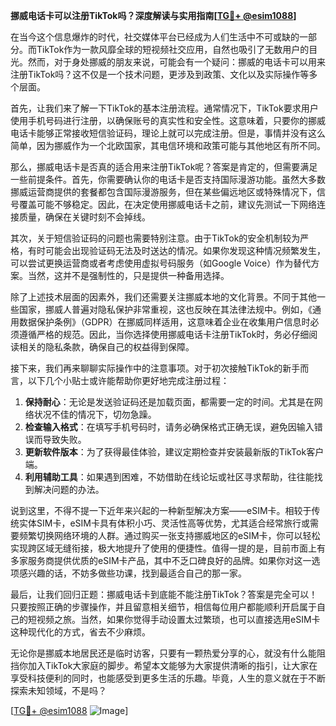 **挪威电话卡可以注册TikTok吗？深度解读与实用指南[[TG💪+ @esim1088](https://t.me/s/esim1088)]**

在当今这个信息爆炸的时代，社交媒体平台已经成为人们生活中不可或缺的一部分。而TikTok作为一款风靡全球的短视频社交应用，自然也吸引了无数用户的目光。然而，对于身处挪威的朋友来说，可能会有一个疑问：挪威的电话卡可以用来注册TikTok吗？这不仅是一个技术问题，更涉及到政策、文化以及实际操作等多个层面。

首先，让我们来了解一下TikTok的基本注册流程。通常情况下，TikTok要求用户使用手机号码进行注册，以确保账号的真实性和安全性。这意味着，只要你的挪威电话卡能够正常接收短信验证码，理论上就可以完成注册。但是，事情并没有这么简单，因为挪威作为一个北欧国家，其电信环境和政策可能与其他地区有所不同。

那么，挪威电话卡是否真的适合用来注册TikTok呢？答案是肯定的，但需要满足一些前提条件。首先，你需要确认你的电话卡是否支持国际漫游功能。虽然大多数挪威运营商提供的套餐都包含国际漫游服务，但在某些偏远地区或特殊情况下，信号覆盖可能不够稳定。因此，在决定使用挪威电话卡之前，建议先测试一下网络连接质量，确保在关键时刻不会掉线。

其次，关于短信验证码的问题也需要特别注意。由于TikTok的安全机制较为严格，有时可能会出现验证码无法及时送达的情况。如果你发现这种情况频繁发生，可以尝试更换运营商或者考虑使用虚拟号码服务（如Google Voice）作为替代方案。当然，这并不是强制性的，只是提供一种备用选择。

除了上述技术层面的因素外，我们还需要关注挪威本地的文化背景。不同于其他一些国家，挪威人普遍对隐私保护非常重视，这也反映在其法律法规中。例如，《通用数据保护条例》（GDPR）在挪威同样适用，这意味着企业在收集用户信息时必须遵循严格的规范。因此，当你选择使用挪威电话卡注册TikTok时，务必仔细阅读相关的隐私条款，确保自己的权益得到保障。

接下来，我们再来聊聊实际操作中的注意事项。对于初次接触TikTok的新手而言，以下几个小贴士或许能帮助你更好地完成注册过程：

1. **保持耐心**：无论是发送验证码还是加载页面，都需要一定的时间。尤其是在网络状况不佳的情况下，切勿急躁。
2. **检查输入格式**：在填写手机号码时，请务必确保格式正确无误，避免因输入错误而导致失败。
3. **更新软件版本**：为了获得最佳体验，建议定期检查并安装最新版的TikTok客户端。
4. **利用辅助工具**：如果遇到困难，不妨借助在线论坛或社区寻求帮助，往往能找到解决问题的办法。

说到这里，不得不提一下近年来兴起的一种新型解决方案——eSIM卡。相较于传统实体SIM卡，eSIM卡具有体积小巧、灵活性高等优势，尤其适合经常旅行或需要频繁切换网络环境的人群。通过购买一张支持挪威地区的eSIM卡，你可以轻松实现跨区域无缝衔接，极大地提升了使用的便捷性。值得一提的是，目前市面上有多家服务商提供优质的eSIM卡产品，其中不乏口碑良好的品牌。如果你对这一选项感兴趣的话，不妨多做些功课，找到最适合自己的那一家。

最后，让我们回归正题：挪威电话卡到底能不能注册TikTok？答案是完全可以！只要按照正确的步骤操作，并且留意相关细节，相信每位用户都能顺利开启属于自己的短视频之旅。当然，如果你觉得手动设置太过繁琐，也可以直接选用eSIM卡这种现代化的方式，省去不少麻烦。

无论你是挪威本地居民还是临时访客，只要有一颗热爱分享的心，就没有什么能阻挡你加入TikTok大家庭的脚步。希望本文能够为大家提供清晰的指引，让大家在享受科技便利的同时，也能感受到更多生活的乐趣。毕竟，人生的意义就在于不断探索未知领域，不是吗？

[[TG💪+ @esim1088](https://t.me/s/esim1088) ![Image](https://i.postimg.cc/4NQfJmqS/Snipaste-2025-05-13-00-14-12.png)]